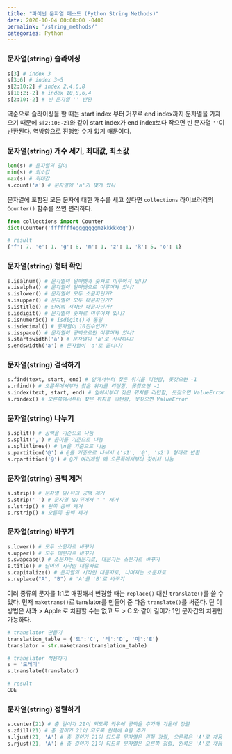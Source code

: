```yaml
---
title: "파이썬 문자열 메소드 (Python String Methods)"
date: 2020-10-04 00:08:00 -0400
permalink: '/string_methods/'
categories: Python
---
```


### 문자열(string) 슬라이싱
```python
s[3] # index 3
s[3:6] # index 3~5
s[2:10:2] # index 2,4,6,8
s[10:2:-2] # index 10,8,6,4
s[2:10:-2] # 빈 문자열 '' 반환
```

역순으로 슬라이싱을 할 때는 start index 부터 거꾸로 end index까지 문자열을 가져오기 때문에 `s[2:10:-2]`와 같이 start index가 end index보다 작으면 빈 문자열 `''`이 반환된다. 역방향으로 진행할 수가 없기 때문이다.

### 문자열(string) 개수 세기, 최대값, 최소값
```python
len(s) # 문자열의 길이
min(s) # 최소값
max(s) # 최대값
s.count('a') # 문자열에 'a'가 몇개 있나
```

문자열에 포함된 모든 문자에 대한 개수를 세고 싶다면 `collections` 라이브러리의 `Counter()` 함수를 쓰면 편리하다.

```python
from collections import Counter
dict(Counter('fffffffegggggggmzkkkkkog'))

# result
{'f': 7, 'e': 1, 'g': 8, 'm': 1, 'z': 1, 'k': 5, 'o': 1}
```

### 문자열(string) 형태 확인
```python
s.isalnum() # 문자열이 알파벳과 숫자로 이루어져 있나?
s.isalpha() # 문자열이 알파벳으로 이루어져 있나?
s.islower() # 문자열이 모두 소문자인가?
s.isupper() # 문자열이 모두 대문자인가?
s.istitle() # 단어의 시작만 대문자인가?
s.isdigit() # 문자열이 숫자로 이루어져 있나?
s.isnumeric() # isdigit()과 동일
s.isdecimal() # 문자열이 10진수인가?
s.isspace() # 문자열이 공백으로만 이루어져 있나?
s.startswidth('a') # 문자열이 'a'로 시작하나?
s.endswidth('a') # 문자열이 'a'로 끝나나?
```

### 문자열(string) 검색하기
```python
s.find(text, start, end) # 앞에서부터 찾은 위치를 리턴함, 못찾으면 -1
s.rfind() # 오른쪽에서부터 찾은 위치를 리턴함, 못찾으면 -1
s.index(text, start, end) # 앞에서부터 찾은 위치를 리턴함, 못찾으면 ValueError
s.rindex() # 오른쪽에서부터 찾은 위치를 리턴함, 못찾으면 ValueError
```

### 문자열(string) 나누기
```python
s.split() # 공백을 기준으로 나눔
s.split(',') # 콤마를 기준으로 나눔
s.splitlines() # \n을 기준으로 나눔
s.partition('@') # @를 기준으로 나눠서 ('s1', '@', 's2') 형태로 반환
s.rpartition('@') # @가 여러개일 때 오른쪽에서부터 찾아서 나눔
```

### 문자열(string) 공백 제거
```python
s.strip() # 문자열 앞/뒤의 공백 제거
s.strip('-') # 문자열 앞/뒤에서 '-' 제거
s.lstrip() # 왼쪽 공백 제거
s.rstrip() # 오른쪽 공백 제거
```

### 문자열(string) 바꾸기
```python
s.lower() # 모두 소문자로 바꾸기
s.upper() # 모두 대문자로 바꾸기
s.swapcase() # 소문자는 대문자로, 대문자는 소문자로 바꾸기
s.title() # 단어의 시작만 대문자로
s.capitalize() # 문자열의 시작만 대문자로, 나머지는 소문자로
s.replace("A", "B") # 'A'를 'B'로 바꾸기
```

여러 종류의 문자를 1:1로 매핑해서 변경할 때는 `replace()` 대신 `translate()`를 쓸 수 있다. 먼저 `maketrans()`로 tanslator를 만들어 준 다음 `translate()`를 써준다. 단 이 방법은 사과 > Apple 로 치환할 수는 없고 도 > C 와 같이 길이가 1인 문자간의 치환만 가능하다.

```python
# translator 만들기
translation_table = {'도':'C', '레':'D', '미':'E'}
translator = str.maketrans(translation_table)

# translator 적용하기
s = '도레미'
s.translate(translator)

# result
CDE
```

### 문자열(string) 정렬하기
```python
s.center(21) # 총 길이가 21이 되도록 좌우에 공백을 추가해 가운데 정렬
s.zfill(21) # 총 길이가 21이 되도록 왼쪽에 0을 추가
s.ljust(21, 'A') # 총 길이가 21이 되도록 문자열은 왼쪽 정렬, 오른쪽은 'A'로 채움
s.rjust(21, 'A') # 총 길이가 21이 되도록 문자열은 오른쪽 정렬, 왼쪽은 'A'로 채움
```
